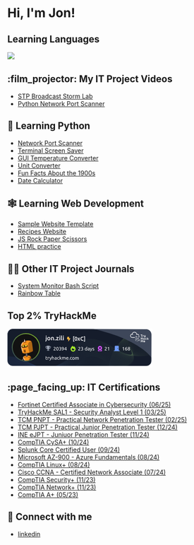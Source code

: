 <h1>Hi, I'm Jon! </h1>

<h2>Learning Languages</h2>
<img src="https://github-readme-stats.vercel.app/api/top-langs/?username=jonzilinsky&layout=compact">

<h2>:film_projector: My IT Project Videos</h2>

- [STP Broadcast Storm Lab](https://www.youtube.com/watch?v=SiQXdNe1ZKM)
- [Python Network Port Scanner](https://www.youtube.com/watch?v=LPwil17SHKY)

<h2>🐍 Learning Python</h2>

- [Network Port Scanner](https://github.com/jonzilinsky/python-projects/tree/main/portscanner)
- [Terminal Screen Saver](https://github.com/jonzilinsky/python-projects/tree/main/term_screensaver)
- [GUI Temperature Converter](https://github.com/jonzilinsky/python-projects/tree/main/tempconverter)
- [Unit Converter](https://github.com/jonzilinsky/python-projects/tree/main/unitconverter)
- [Fun Facts About the 1900s](https://github.com/jonzilinsky/python-projects/tree/main/fun_facts_1900s)
- [Date Calculator](https://github.com/jonzilinsky/python-projects/tree/main/datecalc.py)

<h2>🕸️ Learning Web Development</h2>

- [Sample Website Template](https://github.com/jonzilinsky/sample-webpage)
- [Recipes Website](https://github.com/jonzilinsky/odin-recipes)
- [JS Rock Paper Scissors](https://github.com/jonzilinsky/js-rock-paper-scissors)
- [HTML practice](https://github.com/jonzilinsky/html_practice_odin)

<h2>👨‍💻 Other IT Project Journals</h2>

- [System Monitor Bash Script](https://github.com/jonzilinsky/Linux-System-Monitor-Script)
- [Rainbow Table](https://github.com/jonzilinsky/Rainbow-Table)

<h2>Top 2% TryHackMe</h2>
<a href="https://tryhackme.com/r/p/jon.zili">
  <img src="https://github.com/jonzilinsky/pictures/blob/main/jon.zili3.png?raw=true">
</a>
  
<h2>:page_facing_up: IT Certifications</h2>

 - [Fortinet Certified Associate in Cybersecurity (06/25)](https://raw.githubusercontent.com/jonzilinsky/pictures/refs/heads/main/FortinetCertifiedAssociateinCybersecurity.png) <br />
 - [TryHackMe SAL1 - Security Analyst Level 1 (03/25)](https://github.com/jonzilinsky/pictures/blob/main/sal1.png?raw=true) <br />
 - [TCM PNPT - Practical Network Penetration Tester (02/25)](https://github.com/jonzilinsky/pictures/blob/main/PNPT.png?raw=true) <br />
 - [TCM PJPT - Practical Junior Penetration Tester (12/24)](https://github.com/jonzilinsky/pictures/blob/main/PJPT.png?raw=true) <br />
 - [INE eJPT - Juniuor Penetration Tester (11/24)](https://github.com/jonzilinsky/pictures/blob/main/ejpt.png?raw=true) <br />
 - [CompTIA CySA+ (10/24)](https://github.com/jonzilinsky/pictures/blob/main/Cysa+.png?raw=true) <br />
 - [Splunk Core Certified User (09/24)](https://github.com/jonzilinsky/pictures/blob/main/Screenshot%20from%202024-10-17%2021-57-34.png?raw=true)  <br />
 - [Microsoft AZ-900 - Azure Fundamentals (08/24)](https://github.com/jonzilinsky/pictures/blob/main/az900.png?raw=true) <br /> 
 - [CompTIA Linux+ (08/24)](https://github.com/jonzilinsky/pictures/blob/main/linux+.png?raw=true) <br />
 - [Cisco CCNA - Certified Network Associate (07/24)](https://github.com/jonzilinsky/pictures/blob/main/ccnacert.png?raw=true) <br />
 - [CompTIA Security+ (11/23)](https://github.com/jonzilinsky/pictures/blob/main/Security+.png?raw=true) <br />
 - [CompTIA Network+ (11/23)](https://github.com/jonzilinsky/pictures/blob/main/Network+.png?raw=true)<br />
 - [CompTIA A+ (05/23)](https://github.com/jonzilinsky/pictures/blob/main/A%2B.png?raw=true)

<h2> 🤳 Connect with me</h2>

 - [linkedin](https://www.linkedin.com/in/jonzilinsky/)


<!--
**jonzilinsky/jonzilinsky** is a ✨ _special_ ✨ repository because its `README.md` (this file) appears on your GitHub profile.

Here are some ideas to get you started:

- 🔭 I’m currently working on ...
- 🌱 I’m currently learning ...
- 👯 I’m looking to collaborate on ...
- 🤔 I’m looking for help with ...
- 💬 Ask me about ...
- 📫 How to reach me: ...
- 😄 Pronouns: ...
- ⚡ Fun fact: ...
-->

